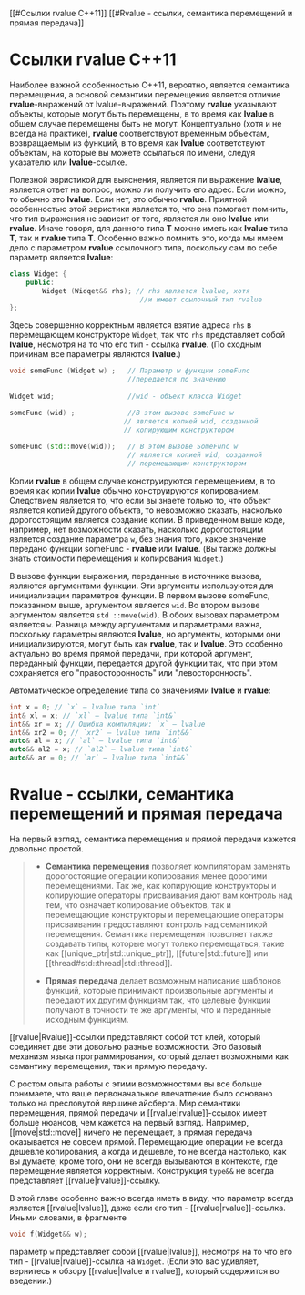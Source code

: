 
[[#Ссылки rvalue C++11]]
[[#Rvalue - ссылки, семантика перемещений и прямая передача]]

# Ссылки rvalue C++11

Наиболее важной особенностью С++11, вероятно, является семантика перемещения, а основой семантики перемещения является отличие **rvаlue**-выражений от lvаluе-выражений. Поэтому **rvalue** указывают объекты, которые могут быть перемещены, в то время как **lvalue** в общем случае перемещены быть не могут. Концептуально (хотя и не всегда на практике), **rvalue** соответствуют временным объектам, возвращаемым из функций, в то время как **lvalue** соответствуют объектам, на которые вы можете ссылаться по имени, следуя указателю или **lvalue**-ссылке.

Полезной эвристикой для выяснения, является ли выражение **lvalue**, является ответ на вопрос, можно ли получить его адрес. Если можно, то обычно это **lvalue**. Если нет, это обычно **rvalue**. Приятной особенностью этой эвристики является то, что она помогает помнить, что тип выражения не зависит от того, является ли оно **lvalue** или **rvalue**. Иначе говоря, для данного типа **Т** можно иметь как **lvalue** типа **Т**, так и **rvalue** типа **Т**. Особенно важно помнить это, когда мы имеем дело с параметром **rvalue** ссылочного типа, поскольку сам по себе параметр является **lvalue**:
```c++
class Widget {
	public:
		Widget (Widqet&& rhs); // rhs является lvalue, хотя
								//и имеет ссылочный тип rvalue
};
```

Здесь совершенно корректным является взятие адреса `rhs` в перемещающем конструкторе `Widget`, так что `rhs` представляет собой **lvalue**, несмотря на то что его тип - ссылка **rvalue**. (По сходным причинам все параметры являются **lvalue**.)
```c++
void someFunc (Widget w) ;   // Параметр w функции someFunc
							 //передается по значению
							 
Widget wid;                  //wid - объект класса Widget

someFunc (wid) ;             //В этом вызове someFunc w
							// является копией wid, созданной
							// копирующим конструктором
							
someFunc (std::move(wid));   // В этом вызове SomeFunc w
							 // является копией wid, созданной
							 // перемещающим конструктором
```

Копии **rvalue** в общем случае конструируются перемещением, в то время как копии **lvalue** обычно конструируются копированием. Следствием является то, что если вы зна­ете только то, что объект является копией друrого объекта, то невозможно сказать, на­сколько дорогостоящим является создание копии. В приведенном выше коде, например, нет возможности сказать, насколько дорогостоящим является создание параметра `w`, без знания того, какое значение передано функции someFunc - **rvalue** или **lvalue**. (Вы также должны знать стоимости перемещения и копирования `Widget`.)

В вызове функции выражения, переданные в источнике вызова, являются аргументами функции. Эти аргументы используются для инициализации параметров функции. В первом вызове someFunc, показанном выше, аргументом является `wid`. Во втором вызове аргументом является `std ::move(wid)`. В обоих вызовах параметром является `w`. Разница между аргументами и параметрами важна, поскольку параметры являются **lvalue**, но аргументы, которыми они инициализируются, могут быть как **rvalue**, так и **lvalue**. Это особенно актуально во время прямой передачи, при которой аргумент, переданный функ­ции, передается другой функции так, что при этом сохраняется его "правосторонность" или "левосторонность".

Автоматическое определение типа со значениями **lvalue** и **rvalue**:
```c++
int x = 0; // `x` – lvalue типа `int`
int& xl = x; // `xl` – lvalue типа `int&`
int&& xr = x; // Ошибка компиляции: `x` – lvalue
int&& xr2 = 0; // `xr2` – lvalue типа `int&&`
auto& al = x; // `al` – lvalue типа `int&`
auto&& al2 = x; // `al2` – lvalue типа `int&`
auto&& ar = 0; // `ar` – lvalue типа `int&&`
```

# Rvalue - ссылки, семантика перемещений и прямая передача

На первый взгляд, семантика перемещения и прямой передачи кажется довольно простой.

> - **Семантика перемещения** позволяет компиляторам заменять дорогостоящие операции копирования менее дорогими перемещениями. Так же, как копирующие конструкторы и копирующие операторы присваивания дают вам контроль над тем, что означает копирование объектов, так и перемещающие конструкторы и перемещающие операторы присваивания предоставляют контроль над семантикой перемещения. Семантика перемещения позволяет также создавать типы, которые могут только перемещаться, такие как [[unique_ptr|std::unique_ptr]], [[future|std::future]] или [[thread#std::thread|std::thread]].
> 
> - **Прямая передача** делает возможным написание шаблонов функций, которые принимают произвольные аргументы и передают их другим функциям так, что целевые функции получают в точности те же аргументы, что и переданные исходным функциям. 
 

[[rvalue|Rvаluе]]-ссылки представляют собой тот клей, который соединяет две эти довольно разные возможности. Это базовый механизм языка программирования, который делает возможными как семантику перемещения, так и прямую передачу.

С ростом опыта работы с этими возможностями вы все больше понимаете, что ваше первоначальное впечатление было основано только на пресловутой вершине айсберга. Мир семантики перемещения, прямой передачи и [[rvalue|rvalue]]-ссылок имеет больше нюансов, чем кажется на первый взгляд. Например, [[move|std::move]] ничего не перемещает, а прямая передача оказывается не совсем прямой. Перемещающие операции не всеrда дешевле копирования, а когда и дешевле, то не всегда настолько, как вы думаете; кроме того, они не всегда вызываются в контексте, где перемещение является корректным. Конструкция `type&&` не всегда представляет [[rvalue|rvalue]]-ccылкy.

В этой главе особенно важно всегда иметь в виду, что параметр всегда является [[rvalue|lvalue]], даже если ero тип - [[rvalue|rvalue]]-ccылкa. Иными словами, в фрагменте 
```c++
void f(Widget&& w);
```

параметр `w` представляет собой [[rvalue|lvalue]], несмотря на то что его тип - [[rvalue|rvalue]]-ссылка на `Widget`. (Если это вас удивляет, вернитесь к обзору [[rvalue|lvalue и rvalue]], который содержится во введении.)
